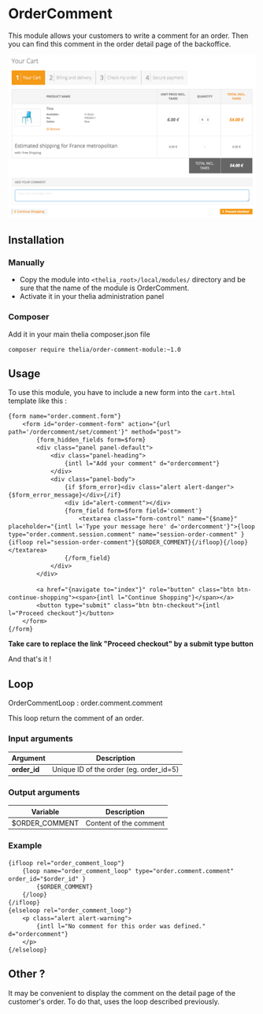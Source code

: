 # OrderComment

This module allows your customers to write a comment for an order. Then you can find this comment in the order detail page of the backoffice.

![OrderComment preview](preview.png)

## Installation

### Manually

* Copy the module into ```<thelia_root>/local/modules/``` directory and be sure that the name of the module is OrderComment.
* Activate it in your thelia administration panel

### Composer

Add it in your main thelia composer.json file

```
composer require thelia/order-comment-module:~1.0
```

## Usage

To use this module, you have to include a new form into the ```cart.html``` template like this :

```
{form name="order.comment.form"}
    <form id="order-comment-form" action="{url path='/ordercomment/set/comment'}" method="post">
        {form_hidden_fields form=$form}
        <div class="panel panel-default">
            <div class="panel-heading">
                {intl l="Add your comment" d="ordercomment"}
            </div>
            <div class="panel-body">
                {if $form_error}<div class="alert alert-danger">{$form_error_message}</div>{/if}
                <div id="alert-comment"></div>
                {form_field form=$form field='comment'}
                    <textarea class="form-control" name="{$name}" placeholder="{intl l='Type your message here' d='ordercomment'}">{loop type="order.comment.session.comment" name="session-order-comment" }{ifloop rel="session-order-comment"}{$ORDER_COMMENT}{/ifloop}{/loop}</textarea>
                {/form_field}
            </div>
        </div>

        <a href="{navigate to="index"}" role="button" class="btn btn-continue-shopping"><span>{intl l="Continue Shopping"}</span></a>
        <button type="submit" class="btn btn-checkout">{intl l="Proceed checkout"}</button>
    </form>
{/form}
```

**Take care to replace the link "Proceed checkout" by a submit type button**

And that's it !

## Loop

OrderCommentLoop : order.comment.comment

This loop return the comment of an order.

### Input arguments

|Argument |Description |
|---      |--- |
|**order_id** | Unique ID of the order (eg. order_id=5) |

### Output arguments

|Variable   |Description |
|---        |--- |
|$ORDER_COMMENT    | Content of the comment |

### Example

```
{ifloop rel="order_comment_loop"}
    {loop name="order_comment_loop" type="order.comment.comment" order_id="$order_id" }
        {$ORDER_COMMENT}
    {/loop}
{/ifloop}
{elseloop rel="order_comment_loop"}
    <p class="alert alert-warning">
        {intl l="No comment for this order was defined." d="ordercomment"}
    </p>
{/elseloop}
```

## Other ?

It may be convenient to display the comment on the detail page of the customer's order.
To do that, uses the loop described previously.